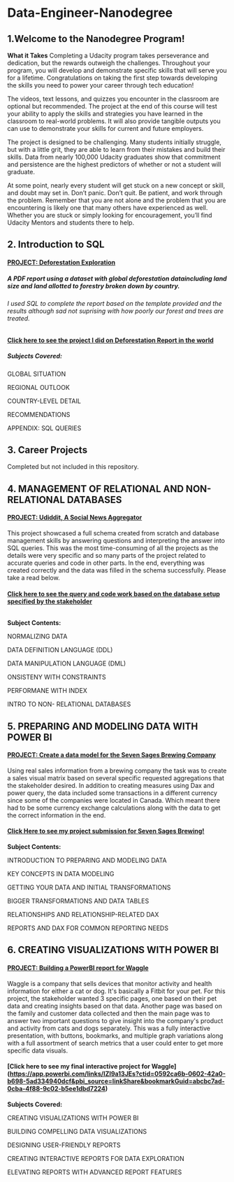 # Data-Engineer-Nanodegree

## 1.Welcome to the Nanodegree Program!

**What it Takes**
Completing a Udacity program takes perseverance and dedication, but the rewards outweigh the challenges. Throughout your program, you will develop and demonstrate specific skills that will serve you for a lifetime. Congratulations on taking the first step towards developing the skills you need to power your career through tech education!

The videos, text lessons, and quizzes you encounter in the classroom are optional but recommended. The project at the end of this course will test your ability to apply the skills and strategies you have learned in the classroom to real-world problems. It will also provide tangible outputs you can use to demonstrate your skills for current and future employers.

The project is designed to be challenging. Many students initially struggle, but with a little grit, they are able to learn from their mistakes and build their skills. Data from nearly 100,000 Udacity graduates show that commitment and persistence are the highest predictors of whether or not a student will graduate.

At some point, nearly every student will get stuck on a new concept or skill, and doubt may set in. Don’t panic. Don’t quit. Be patient, and work through the problem. Remember that you are not alone and the problem that you are encountering is likely one that many others have experienced as well. Whether you are stuck or simply looking for encouragement, you’ll find Udacity Mentors and students there to help.

## **2. Introduction to SQL**

#### <u>PROJECT: Deforestation Exploration</u>

##### A PDF report using a dataset with global deforestation dataincluding land size and land allotted to forestry broken down by country.

###### I used SQL to complete the report based on the template provided and the results although sad not suprising with how poorly our forest and trees are treated.

#### **[Click here to see the project I did on Deforestation Report in the world](https://github.com/mathewmahoneyds20/Data-Engineer-Nanodegree/blob/main/Section%20Projects/deforestation-mathew-mahoney.pdf)**

##### Subjects Covered: 

GLOBAL SITUATION

REGIONAL OUTLOOK

COUNTRY-LEVEL DETAIL

RECOMMENDATIONS

APPENDIX: SQL QUERIES

## 3. Career Projects
Completed but not included in this repository.


## 4. MANAGEMENT OF  RELATIONAL AND NON-RELATIONAL DATABASES

#### <u>PROJECT: Udiddit, A Social News Aggregator</u>

This project showcased a full schema created from scratch and database management skills by answering questions and interpreting the answer into SQL queries.  This was the most time-consuming of all the projects as the details were very specific and so many parts of the project related to accurate queries and code in other parts.  In the end, everything was created correctly and the data was filled in the schema successfully.  Please take a read below.

#### **[Click here to see the query  and code work based on the database setup specified by the stakeholder](https://github.com/mathewmahoneyds20/Data-Engineer-Nanodegree/blob/main/Udiddit%20-%20Mathew%20Mahoney%20UDACITY.pdf)**

###### 

**Subject Contents:**

NORMALIZING DATA

DATA DEFINITION LANGUAGE (DDL)

DATA MANIPULATION LANGUAGE (DML)

ONSISTENY WITH CONSTRAINTS

PERFORMANE WITH INDEX

INTRO TO NON- RELATIONAL DATABASES

## 5. PREPARING AND MODELING DATA WITH POWER BI

#### <u>PROJECT: Create a data model for the Seven Sages Brewing Company</u>

Using real sales information from a brewing company the task was to create a sales visual matrix based on several specific requested aggregations that the stakeholder desired.  In addition to creating measures using Dax and power query, the data included some transactions in a different currency since some of the companies were located in Canada.  Which meant there had to be some currency exchange calculations along with the data to get the correct information in the end.

#### [Click Here to see my project submission for Seven Sages Brewing!](https://app.powerbi.com/links/Ld9D6ym9bi?ctid=0592ca6b-0602-42a0-b698-5ad334940dcf&pbi_source=linkShare)



**Subject Contents:**

INTRODUCTION TO PREPARING AND MODELING DATA

KEY CONCEPTS IN DATA MODELING

GETTING YOUR DATA AND INITIAL TRANSFORMATIONS

BIGGER TRANSFORMATIONS AND DATA TABLES

RELATIONSHIPS AND RELATIONSHIP-RELATED DAX

REPORTS AND DAX FOR COMMON REPORTING NEEDS



## 6. CREATING VISUALIZATIONS WITH POWER BI

#### <u>PROJECT: Building a PowerBI report for Waggle</u>

Waggle is a company that sells devices that monitor activity and health information for either a cat or dog.  It's basically a Fitbit for your pet.  For this project, the stakeholder wanted 3 specific pages, one based on their pet data and creating insights based on that data.  Another page was based on the family and customer data collected and then the main page was to answer two important questions to give insight into the company's product and activity from cats and dogs separately.    This was a fully interactive presentation, with buttons, bookmarks, and multiple graph variations along with a full assortment of search metrics that a user could enter to get more specific data visuals.

#### **[Click here to see my final interactive project for Waggle] (https://app.powerbi.com/links/IZI9a13JEs?ctid=0592ca6b-0602-42a0-b698-5ad334940dcf&pbi_source=linkShare&bookmarkGuid=abcbc7ad-0cba-4f88-9c02-b5ee1dbd7224)**



**Subjects Covered:**

CREATING VISUALIZATIONS WITH POWER BI

BUILDING COMPELLING DATA VISUALIZATIONS

DESIGNING USER-FRIENDLY REPORTS

CREATING INTERACTIVE REPORTS FOR DATA EXPLORATION

ELEVATING REPORTS WITH ADVANCED REPORT FEATURES
